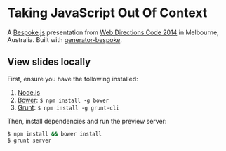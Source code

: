 # Taking JavaScript Out Of Context
A [Bespoke.js](http://markdalgleish.com/projects/bespoke.js) presentation from [Web Directions Code 2014](http://www.webdirections.org/code14/) in Melbourne, Australia. Built with [generator-bespoke](https://github.com/markdalgleish/generator-bespoke).

## View slides locally

First, ensure you have the following installed:

1. [Node.js](http://nodejs.org)
2. [Bower](http://bower.io): `$ npm install -g bower`
3. [Grunt](http://gruntjs.com): `$ npm install -g grunt-cli`

Then, install dependencies and run the preview server:

```bash
$ npm install && bower install
$ grunt server
```
